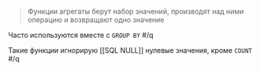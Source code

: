 > Функции агрегаты берут набор значений, производят над ними операцию и возвращают одно значение

Часто используются вместе с `GROUP BY` #/q

Такие функции игнорирую [[SQL NULL]] нулевые значения, кроме `COUNT` #/q

